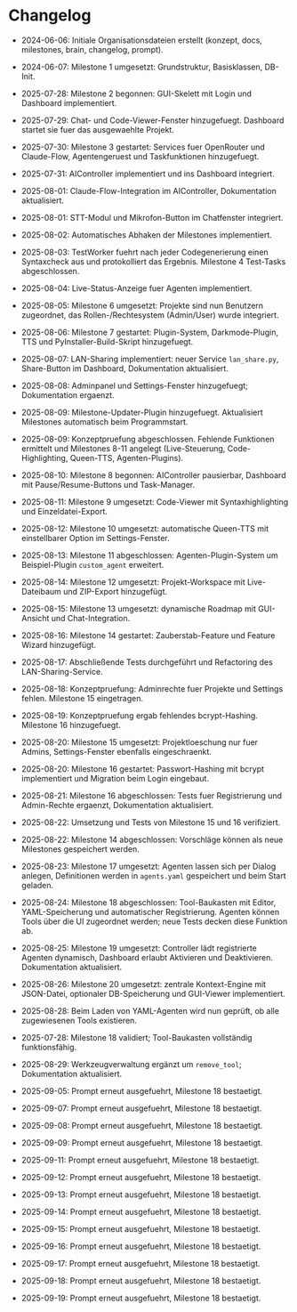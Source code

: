 # Changelog

- 2024-06-06: Initiale Organisationsdateien erstellt (konzept, docs, milestones, brain, changelog, prompt).

- 2024-06-07: Milestone 1 umgesetzt: Grundstruktur, Basisklassen, DB-Init.

- 2025-07-28: Milestone 2 begonnen: GUI-Skelett mit Login und Dashboard implementiert.
- 2025-07-29: Chat- und Code-Viewer-Fenster hinzugefuegt. Dashboard startet sie fuer das ausgewaehlte Projekt.
- 2025-07-30: Milestone 3 gestartet: Services fuer OpenRouter und Claude-Flow, Agentengeruest und Taskfunktionen hinzugefuegt.
- 2025-07-31: AIController implementiert und ins Dashboard integriert.
- 2025-08-01: Claude-Flow-Integration im AIController, Dokumentation aktualisiert.
- 2025-08-01: STT-Modul und Mikrofon-Button im Chatfenster integriert.

- 2025-08-02: Automatisches Abhaken der Milestones implementiert.
- 2025-08-03: TestWorker fuehrt nach jeder Codegenerierung einen Syntaxcheck
  aus und protokolliert das Ergebnis. Milestone 4 Test-Tasks abgeschlossen.
- 2025-08-04: Live-Status-Anzeige fuer Agenten implementiert.
- 2025-08-05: Milestone 6 umgesetzt: Projekte sind nun Benutzern zugeordnet, das
  Rollen-/Rechtesystem (Admin/User) wurde integriert.
- 2025-08-06: Milestone 7 gestartet: Plugin-System, Darkmode-Plugin, TTS und
  PyInstaller-Build-Skript hinzugefuegt.
- 2025-08-07: LAN-Sharing implementiert: neuer Service `lan_share.py`, Share-Button im Dashboard, Dokumentation aktualisiert.
- 2025-08-08: Adminpanel und Settings-Fenster hinzugefuegt; Dokumentation ergaenzt.
- 2025-08-09: Milestone-Updater-Plugin hinzugefuegt. Aktualisiert Milestones automatisch beim Programmstart.
- 2025-08-09: Konzeptpruefung abgeschlossen. Fehlende Funktionen ermittelt und Milestones 8-11 angelegt (Live-Steuerung, Code-Highlighting, Queen-TTS, Agenten-Plugins).
- 2025-08-10: Milestone 8 begonnen: AIController pausierbar, Dashboard mit Pause/Resume-Buttons und Task-Manager.
- 2025-08-11: Milestone 9 umgesetzt: Code-Viewer mit Syntaxhighlighting und Einzeldatei-Export.
- 2025-08-12: Milestone 10 umgesetzt: automatische Queen-TTS mit einstellbarer Option im Settings-Fenster.
- 2025-08-13: Milestone 11 abgeschlossen: Agenten-Plugin-System um Beispiel-Plugin `custom_agent` erweitert.
- 2025-08-14: Milestone 12 umgesetzt: Projekt-Workspace mit Live-Dateibaum und ZIP-Export hinzugefügt.
- 2025-08-15: Milestone 13 umgesetzt: dynamische Roadmap mit GUI-Ansicht und Chat-Integration.
- 2025-08-16: Milestone 14 gestartet: Zauberstab-Feature und Feature Wizard hinzugefügt.
- 2025-08-17: Abschließende Tests durchgeführt und Refactoring des LAN-Sharing-Service.
- 2025-08-18: Konzeptpruefung: Adminrechte fuer Projekte und Settings fehlen. Milestone 15 eingetragen.

- 2025-08-19: Konzeptpruefung ergab fehlendes bcrypt-Hashing. Milestone 16 hinzugefuegt.
- 2025-08-20: Milestone 15 umgesetzt: Projektloeschung nur fuer Admins, Settings-Fenster ebenfalls eingeschraenkt.
- 2025-08-20: Milestone 16 gestartet: Passwort-Hashing mit bcrypt implementiert und Migration beim Login eingebaut.
- 2025-08-21: Milestone 16 abgeschlossen: Tests fuer Registrierung und Admin-Rechte ergaenzt, Dokumentation aktualisiert.
- 2025-08-22: Umsetzung und Tests von Milestone 15 und 16 verifiziert.
- 2025-08-22: Milestone 14 abgeschlossen: Vorschläge können als neue Milestones gespeichert werden.
- 2025-08-23: Milestone 17 umgesetzt: Agenten lassen sich per Dialog anlegen,
  Definitionen werden in `agents.yaml` gespeichert und beim Start geladen.
- 2025-08-24: Milestone 18 abgeschlossen: Tool-Baukasten mit Editor,
  YAML-Speicherung und automatischer Registrierung. Agenten können
  Tools über die UI zugeordnet werden; neue Tests decken diese Funktion ab.
- 2025-08-25: Milestone 19 umgesetzt: Controller lädt registrierte Agenten
  dynamisch, Dashboard erlaubt Aktivieren und Deaktivieren. Dokumentation
  aktualisiert.
- 2025-08-26: Milestone 20 umgesetzt: zentrale Kontext-Engine mit JSON-Datei, optionaler DB-Speicherung und GUI-Viewer implementiert.
- 2025-08-28: Beim Laden von YAML-Agenten wird nun geprüft, ob alle zugewiesenen Tools existieren.
- 2025-07-28: Milestone 18 validiert; Tool-Baukasten vollständig funktionsfähig.
- 2025-08-29: Werkzeugverwaltung ergänzt um `remove_tool`; Dokumentation aktualisiert.
- 2025-09-05: Prompt erneut ausgefuehrt, Milestone 18 bestaetigt.
- 2025-09-07: Prompt erneut ausgefuehrt, Milestone 18 bestaetigt.
- 2025-09-08: Prompt erneut ausgefuehrt, Milestone 18 bestaetigt.
- 2025-09-09: Prompt erneut ausgefuehrt, Milestone 18 bestaetigt.
- 2025-09-11: Prompt erneut ausgefuehrt, Milestone 18 bestaetigt.
- 2025-09-12: Prompt erneut ausgefuehrt, Milestone 18 bestaetigt.

- 2025-09-13: Prompt erneut ausgefuehrt, Milestone 18 bestaetigt.
- 2025-09-14: Prompt erneut ausgefuehrt, Milestone 18 bestaetigt.
- 2025-09-15: Prompt erneut ausgefuehrt, Milestone 18 bestaetigt.
- 2025-09-16: Prompt erneut ausgefuehrt, Milestone 18 bestaetigt.

- 2025-09-17: Prompt erneut ausgefuehrt, Milestone 18 bestaetigt.
- 2025-09-18: Prompt erneut ausgefuehrt, Milestone 18 bestaetigt.
- 2025-09-19: Prompt erneut ausgefuehrt, Milestone 18 bestaetigt.
